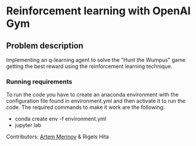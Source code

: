 # Reinforcement learning with OpenAI Gym
## Problem description
Implementing an q-learning agent to solve the "Hunt the Wumpus" game getting the best reward using the reinforcement learning technique.
### Running requirements
To run the code you have to create an anaconda environment with the configuration file found in environment.yml and then activate it to run the code.
The required commands to make it work are the following:

- conda create env -f environment.yml
- jupyter lab

Contributors: [Artem Merinov](https://github.com/artmerinov) & Rigels Hita
